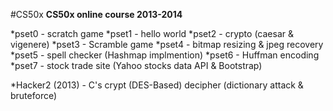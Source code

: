 #CS50x
**CS50x online course 2013-2014**

*pset0 - scratch game
*pset1 - hello world
*pset2 - crypto (caesar & vigenere)
*pset3 - Scramble game
*pset4 - bitmap resizing & jpeg recovery
*pset5 - spell checker (Hashmap implmention)
*pset6 - Huffman encoding
*pset7 - stock trade site (Yahoo stocks data API & Bootstrap)

*Hacker2 (2013) - C's crypt (DES-Based) decipher (dictionary attack & bruteforce)
